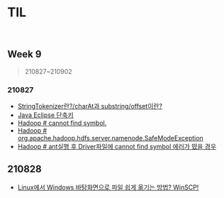 # TIL

<br>

## Week 9

> 210827~210902



### 210827

* [StringTokenizer란?/charAt과 substring/offset이란?](https://pythontoomuchinformation.tistory.com/437)
* [Java Eclipse 단축키](https://pythontoomuchinformation.tistory.com/438)
* [Hadoop # cannot find symbol.](https://pythontoomuchinformation.tistory.com/440)
* [Hadoop # org.apache.hadoop.hdfs.server.namenode.SafeModeException](https://pythontoomuchinformation.tistory.com/441)
* [Hadoop # ant실행 후 Driver파일에 cannot find symbol 에러가 떴을 경우](https://pythontoomuchinformation.tistory.com/442)



## 210828

* [Linux에서 Windows 바탕화면으로 파일 쉽게 옮기는 방법? WinSCP!](https://pythontoomuchinformation.tistory.com/443)

